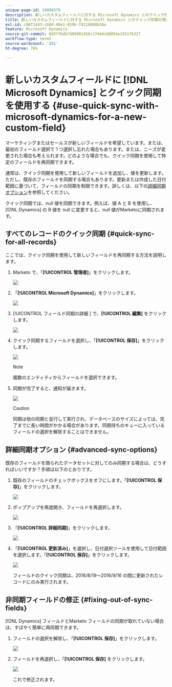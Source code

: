 ```yaml
---
unique-page-id: 10098379
description: 新しいカスタムフィールドに対する Microsoft Dynamics とのクイック同期の使用 - Marketo ドキュメント - 製品ドキュメント
title: 新しいカスタムフィールドに対する Microsoft Dynamics とのクイック同期の使用
exl-id: c98f1443-c0dd-40e1-919b-f8110088b38a
feature: Microsoft Dynamics
source-git-commit: 0d37fbdb7d08901458c1744dc68893e155176327
workflow-type: tm+mt
source-wordcount: '351'
ht-degree: 76%

---
```


# 新しいカスタムフィールドに [!DNL Microsoft Dynamics] とクイック同期を使用する {#use-quick-sync-with-microsoft-dynamics-for-a-new-custom-field}

マーケティングまたはセールスが新しいフィールドを希望しています。または、最初のフィールド選択で 1 つ選択し忘れた場合もあります。または、ニーズが変更された場合も考えられます。どのような場合でも、クイック同期を使用して特定のフィールドを再同期できます。

通常は、クイック同期を使用して新しいフィールドを追加し、値を更新します。 ただし、既存のフィールドを同期する場合もあります。更新または作成した日付範囲に基づいて、フィールドの同期を制限できます。詳しくは、以下の[詳細同期オプション](#Advanced_Sync_Options)を参照してください。

クイック同期では、null 値を同期できます。例えば、値 A と B を使用し、[!DNL Dynamics] の B 値を null に変更すると、null 値がMarketoに同期されます。

## すべてのレコードのクイック同期 {#quick-sync-for-all-records}

ここでは、クイック同期を使用して新しいフィールドを再同期する方法を説明します。

1. Marketo で、「**[!UICONTROL 管理者]**」をクリックします。

   ![](assets/image2016-8-19-11-3a14-3a5.png)

1. 「**[!UICONTROL Microsoft Dynamics]**」をクリックします。

   ![](assets/image2016-8-19-11-3a15-3a8.png)

1. [!UICONTROL  フィールド同期の詳細 ] で、**[!UICONTROL 編集]** をクリックします。

   ![](assets/image2016-8-19-11-3a16-3a22.png)

1. クイック同期するフィールドを選択し、「**[!UICONTROL 保存]**」をクリックします。

   ![](assets/image2016-8-25-15-3a26-3a11.png)

   >[!NOTE]
   >
   >複数のエンティティからフィールドを選択できます。

1. 同期が完了すると、通知が届きます。

   ![](assets/field-sync-update-notification.png)

   >[!CAUTION]
   >
   >同期は他の同期と並行して実行され、データベースのサイズによっては、完了までに長い時間がかかる場合があります。同期待ちのキューに入っているフィールドの選択を解除することはできません。

## 詳細同期オプション {#advanced-sync-options}

既存のフィールドを限られたデータセットに対してのみ同期する場合は、どうすればいいですか？手順は以下のとおりです。

1. 既存のフィールドのチェックボックスをオフにします。「**[!UICONTROL 保存]**」をクリックします。

   ![](assets/image2016-8-25-16-3a16-3a32.png)

1. ポップアップを再度開き、フィールドを再選択します。

   ![](assets/select-field-reselect-hand.png)

1. 「**[!UICONTROL 詳細同期]**」をクリックします。

   ![](assets/image2016-8-25-15-3a52-3a9.png)

1. 「**[!UICONTROL 更新済み]**」を選択し、日付選択ツールを使用して日付範囲を選択します。「**[!UICONTROL 保存]**」をクリックします。

   ![](assets/image2016-8-25-16-3a0-3a3.png)

   フィールドのクイック同期は、2016/8/19～2016/9/16 の間に更新されたレコードにのみ実行されます。

## 非同期フィールドの修正 {#fixing-out-of-sync-fields}

[!DNL Dynamics] フィールドとMarketo フィールドの同期が取れていない場合は、すばやく簡単に再同期できます。

1. フィールドの選択を解除し、「**[!UICONTROL 保存]**」をクリックします。

   ![](assets/image2016-8-25-16-3a16-3a32-1.png)

1. フィールドを再選択し、「**[!UICONTROL 保存]** をクリックします。

   ![](assets/image2016-8-25-16-3a20-3a45.png)

   これで修正されます。
